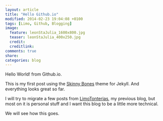 ```yaml
---
layout: article
title: "Hello Github.io"
modified: 2014-02-23 19:04:08 +0100
tags: [Limo, Github, Blogging]
image:
  feature: leonStaJulia_1600x800.jpg
  teaser: leonStaJulia_400x250.jpg
  credit: 
  creditlink: 
comments: true
share: 
categories: blog
---
```


Hello World! from Github.io.

This is my first post using the [Skinny Bones](https://github.com/mmistakes/skinny-bones-jekyll) theme for Jekyll. And everything looks great so far.

I will try to migrate a few posts from [LimoTonterias](http://limotonterias.blogspot.com/), my previous blog, but most on it is personal stuff and I want this blog to be a little more technical.

We will see how this goes.